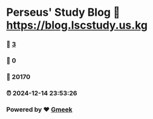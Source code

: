 # Perseus' Study Blog :link: https://blog.lscstudy.us.kg 
### :page_facing_up: [3](https://blog.lscstudy.us.kg/tag.html) 
### :speech_balloon: 0 
### :hibiscus: 20170 
### :alarm_clock: 2024-12-14 23:53:26 
### Powered by :heart: [Gmeek](https://github.com/Meekdai/Gmeek)
